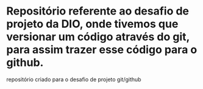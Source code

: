 # Repositório referente ao desafio de projeto da DIO, onde tivemos que versionar um código através do git, para assim trazer esse código para o github.
repositório criado para o desafio de projeto git/github
